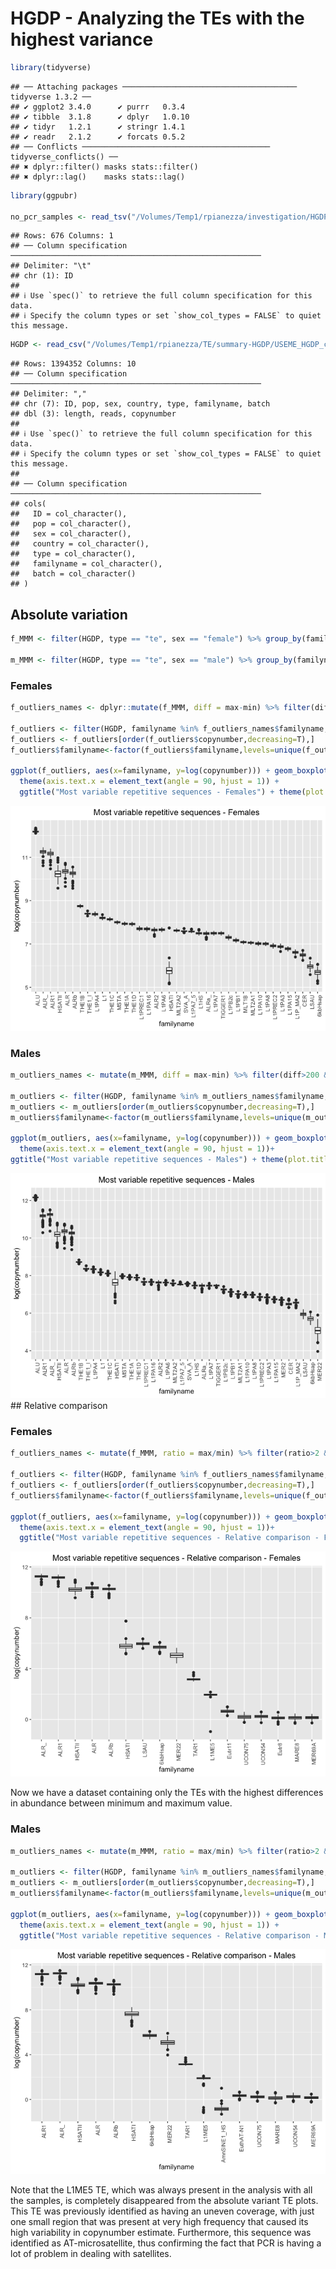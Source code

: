 HGDP - Analyzing the TEs with the highest variance
================

``` r
library(tidyverse)
```

    ## ── Attaching packages ─────────────────────────────────────── tidyverse 1.3.2 ──
    ## ✔ ggplot2 3.4.0      ✔ purrr   0.3.4 
    ## ✔ tibble  3.1.8      ✔ dplyr   1.0.10
    ## ✔ tidyr   1.2.1      ✔ stringr 1.4.1 
    ## ✔ readr   2.1.2      ✔ forcats 0.5.2 
    ## ── Conflicts ────────────────────────────────────────── tidyverse_conflicts() ──
    ## ✖ dplyr::filter() masks stats::filter()
    ## ✖ dplyr::lag()    masks stats::lag()

``` r
library(ggpubr)

no_pcr_samples <- read_tsv("/Volumes/Temp1/rpianezza/investigation/HGDP-no-PCR/HGDP-only-pcr-free-samples.tsv", col_names = ("ID"))
```

    ## Rows: 676 Columns: 1
    ## ── Column specification ────────────────────────────────────────────────────────
    ## Delimiter: "\t"
    ## chr (1): ID
    ## 
    ## ℹ Use `spec()` to retrieve the full column specification for this data.
    ## ℹ Specify the column types or set `show_col_types = FALSE` to quiet this message.

``` r
HGDP <- read_csv("/Volumes/Temp1/rpianezza/TE/summary-HGDP/USEME_HGDP_complete_reflib6.2_mq10_batchinfo_cutoff0.01.txt", col_names = c("ID","pop","sex","country","type","familyname","length","reads","copynumber","batch"), skip=1) %>% type_convert() %>% filter(ID %in% no_pcr_samples$ID)
```

    ## Rows: 1394352 Columns: 10
    ## ── Column specification ────────────────────────────────────────────────────────
    ## Delimiter: ","
    ## chr (7): ID, pop, sex, country, type, familyname, batch
    ## dbl (3): length, reads, copynumber
    ## 
    ## ℹ Use `spec()` to retrieve the full column specification for this data.
    ## ℹ Specify the column types or set `show_col_types = FALSE` to quiet this message.
    ## 
    ## ── Column specification ────────────────────────────────────────────────────────
    ## cols(
    ##   ID = col_character(),
    ##   pop = col_character(),
    ##   sex = col_character(),
    ##   country = col_character(),
    ##   type = col_character(),
    ##   familyname = col_character(),
    ##   batch = col_character()
    ## )

## Absolute variation

``` r
f_MMM <- filter(HGDP, type == "te", sex == "female") %>% group_by(familyname) %>% dplyr::summarise(min = min(copynumber), mean = mean(copynumber), max = max(copynumber))

m_MMM <- filter(HGDP, type == "te", sex == "male") %>% group_by(familyname) %>% dplyr::summarise(min = min(copynumber), mean = mean(copynumber), max = max(copynumber))
```

### Females

``` r
f_outliers_names <- dplyr::mutate(f_MMM, diff = max-min) %>% filter(diff>200 & diff<Inf)

f_outliers <- filter(HGDP, familyname %in% f_outliers_names$familyname, type == "te", sex == "female")
f_outliers <- f_outliers[order(f_outliers$copynumber,decreasing=T),]
f_outliers$familyname<-factor(f_outliers$familyname,levels=unique(f_outliers$familyname))

ggplot(f_outliers, aes(x=familyname, y=log(copynumber))) + geom_boxplot(notch=F) +
  theme(axis.text.x = element_text(angle = 90, hjust = 1)) +
  ggtitle("Most variable repetitive sequences - Females") + theme(plot.title = element_text(hjust = 0.5))
```

![](01_HGDP_TEvariation_files/figure-gfm/unnamed-chunk-3-1.png)<!-- -->

### Males

``` r
m_outliers_names <- mutate(m_MMM, diff = max-min) %>% filter(diff>200 & diff<Inf)

m_outliers <- filter(HGDP, familyname %in% m_outliers_names$familyname, type == "te", sex == "male")
m_outliers <- m_outliers[order(m_outliers$copynumber,decreasing=T),]
m_outliers$familyname<-factor(m_outliers$familyname,levels=unique(m_outliers$familyname))

ggplot(m_outliers, aes(x=familyname, y=log(copynumber))) + geom_boxplot(notch=F) +
  theme(axis.text.x = element_text(angle = 90, hjust = 1))+
ggtitle("Most variable repetitive sequences - Males") + theme(plot.title = element_text(hjust = 0.5))
```

![](01_HGDP_TEvariation_files/figure-gfm/unnamed-chunk-4-1.png)<!-- -->
\## Relative comparison

### Females

``` r
f_outliers_names <- mutate(f_MMM, ratio = max/min) %>% filter(ratio>2 & ratio<Inf & max>1.5)

f_outliers <- filter(HGDP, familyname %in% f_outliers_names$familyname, type == "te", sex == "female")
f_outliers <- f_outliers[order(f_outliers$copynumber,decreasing=T),]
f_outliers$familyname<-factor(f_outliers$familyname,levels=unique(f_outliers$familyname))

ggplot(f_outliers, aes(x=familyname, y=log(copynumber))) + geom_boxplot(notch=F) +
  theme(axis.text.x = element_text(angle = 90, hjust = 1))+
  ggtitle("Most variable repetitive sequences - Relative comparison - Females") + theme(plot.title = element_text(hjust = 0.5))
```

![](01_HGDP_TEvariation_files/figure-gfm/unnamed-chunk-5-1.png)<!-- -->

Now we have a dataset containing only the TEs with the highest
differences in abundance between minimum and maximum value.

### Males

``` r
m_outliers_names <- mutate(m_MMM, ratio = max/min) %>% filter(ratio>2 & ratio<Inf & max>1.5)

m_outliers <- filter(HGDP, familyname %in% m_outliers_names$familyname, type == "te", sex == "male")
m_outliers <- m_outliers[order(m_outliers$copynumber,decreasing=T),]
m_outliers$familyname<-factor(m_outliers$familyname,levels=unique(m_outliers$familyname))

ggplot(m_outliers, aes(x=familyname, y=log(copynumber))) + geom_boxplot(notch=F) +
  theme(axis.text.x = element_text(angle = 90, hjust = 1)) +
  ggtitle("Most variable repetitive sequences - Relative comparison - Males") + theme(plot.title = element_text(hjust = 0.5))
```

![](01_HGDP_TEvariation_files/figure-gfm/unnamed-chunk-6-1.png)<!-- -->

Note that the L1ME5 TE, which was always present in the analysis with
all the samples, is completely disappeared from the absolute variant TE
plots. This TE was previously identified as having an uneven coverage,
with just one small region that was present at very high frequency that
caused its high variability in copynumber estimate. Furthermore, this
sequence was identified as AT-microsatellite, thus confirming the fact
that PCR is having a lot of problem in dealing with satellites.
